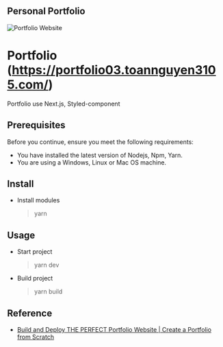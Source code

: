 ## Personal Portfolio

![Portfolio Website](https://drive.google.com/uc?id=1zJfC7d04N9FMtJYVNvJv5ppTviycVTys)

# Portfolio (https://portfolio03.toannguyen3105.com/)

Portfolio use Next.js, Styled-component

## Prerequisites

Before you continue, ensure you meet the following requirements:

- You have installed the latest version of Nodejs, Npm, Yarn.
- You are using a Windows, Linux or Mac OS machine.

## Install

- Install modules
  > yarn

## Usage

- Start project
  > yarn dev
- Build project
  > yarn build

## Reference

- [Build and Deploy THE PERFECT Portfolio Website | Create a Portfolio from Scratch](https://www.youtube.com/watch?v=OPaLnMw2i_0&list=PLqqZMw_povId74xRdtblxCx2Zx-EB7rYy&index=3&t=1414s)
